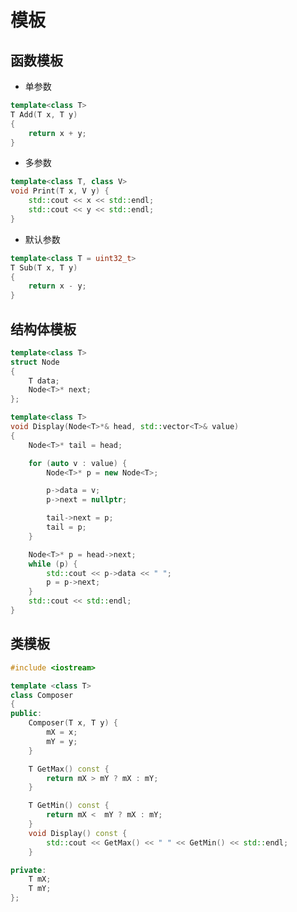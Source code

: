 <!--
 * @Brief        : 
 * @Author       : dmjcb
 * @Date         : 2022-02-20 18:19:47
 * @LastEditors  : dmjcb@outlook.com
 * @LastEditTime : 2024-09-22 17:40:50
-->

# 模板

## 函数模板

- 单参数

```c++
template<class T>
T Add(T x, T y)
{
    return x + y;
}
```

- 多参数

```c++
template<class T, class V>
void Print(T x, V y) {
    std::cout << x << std::endl;
    std::cout << y << std::endl;
}
```

- 默认参数

```c++
template<class T = uint32_t>
T Sub(T x, T y)
{
    return x - y;
}

```

## 结构体模板

```c++
template<class T>
struct Node
{
    T data;
    Node<T>* next;
};

template<class T>
void Display(Node<T>*& head, std::vector<T>& value)
{
    Node<T>* tail = head;

    for (auto v : value) {
        Node<T>* p = new Node<T>;

        p->data = v;
        p->next = nullptr;

        tail->next = p;
        tail = p;
    }

    Node<T>* p = head->next;
    while (p) {
        std::cout << p->data << " ";
        p = p->next;
    }
    std::cout << std::endl;
}
```

## 类模板

```c++
#include <iostream>

template <class T>
class Composer
{
public:
    Composer(T x, T y) {
        mX = x;
        mY = y;
    }

    T GetMax() const {
        return mX > mY ? mX : mY;
    }

    T GetMin() const {
        return mX <  mY ? mX : mY;
    }
    void Display() const {
        std::cout << GetMax() << " " << GetMin() << std::endl;
    }

private:
    T mX;
    T mY;
};
```
